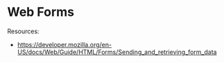 # Web Forms

Resources:
 + https://developer.mozilla.org/en-US/docs/Web/Guide/HTML/Forms/Sending_and_retrieving_form_data
